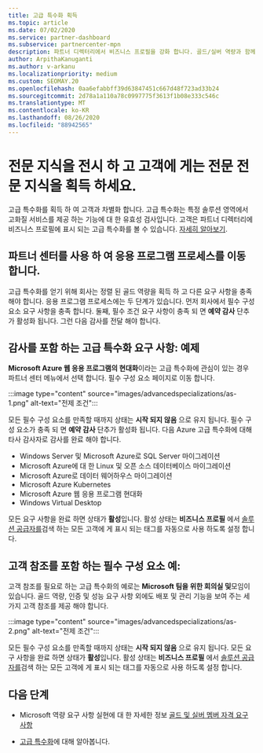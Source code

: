 ```yaml
---
title: 고급 특수화 획득
ms.topic: article
ms.date: 07/02/2020
ms.service: partner-dashboard
ms.subservice: partnercenter-mpn
description: 파트너 디렉터리에서 비즈니스 프로필을 강화 합니다. 골드/실버 역량과 함께 고급 특수화를 획득 하는 방법을 알아보세요.
author: ArpithaKanuganti
ms.author: v-arkanu
ms.localizationpriority: medium
ms.custom: SEOMAY.20
ms.openlocfilehash: 0aa6efabbff39d63847451c667d48f723ad33b24
ms.sourcegitcommit: 2d78a1a110a78c0997775f3613f1b08e333c546c
ms.translationtype: MT
ms.contentlocale: ko-KR
ms.lasthandoff: 08/26/2020
ms.locfileid: "88942565"
---
```

# <a name="earn-an-advanced-specialization-to-showcase-expertise-and-stand-out-to-customers"></a>전문 지식을 전시 하 고 고객에 게는 전문 전문 지식을 획득 하세요. 

고급 특수화를 획득 하 여 고객과 차별화 합니다. 고급 특수화는 특정 솔루션 영역에서 고화질 서비스를 제공 하는 기능에 대 한 유효성 검사입니다. 고객은 파트너 디렉터리에 비즈니스 프로필에 표시 되는 고급 특수화를 볼 수 있습니다. [자세히 알아보기](https://partner.microsoft.com/membership/advanced-specialization).

## <a name="use-partner-center-to-move-through-the-application-process"></a>파트너 센터를 사용 하 여 응용 프로그램 프로세스를 이동 합니다.

고급 특수화를 얻기 위해 회사는 정렬 된 골드 역량을 획득 하 고 다른 요구 사항을 충족 해야 합니다. 응용 프로그램 프로세스에는 두 단계가 있습니다. 먼저 회사에서 필수 구성 요소 요구 사항을 충족 합니다. 둘째, 필수 조건 요구 사항이 충족 되 면 **예약 감사** 단추가 활성화 됩니다. 그런 다음 감사를 전달 해야 합니다. 

## <a name="advanced-specialization-requirements-that-include-an-audit-an-example"></a>감사를 포함 하는 고급 특수화 요구 사항: 예제

**Microsoft Azure 웹 응용 프로그램의 현대화**이라는 고급 특수화에 관심이 있는 경우 파트너 센터 메뉴에서 선택 합니다. 필수 구성 요소 페이지로 이동 합니다.

:::image type="content" source="images/advancedspecializations/as-1.png" alt-text="전제 조건":::


모든 필수 구성 요소를 만족할 때까지 상태는 **시작 되지 않음** 으로 유지 됩니다. 필수 구성 요소가 충족 되 면 **예약 감사** 단추가 활성화 됩니다. 다음 Azure 고급 특수화에 대해 타사 감사자로 감사를 완료 해야 합니다.
 
- Windows Server 및 Microsoft Azure로 SQL Server 마이그레이션
- Microsoft Azure에 대 한 Linux 및 오픈 소스 데이터베이스 마이그레이션
- Microsoft Azure로 데이터 웨어하우스 마이그레이션
- Microsoft Azure Kubernetes
- Microsoft Azure 웹 응용 프로그램 현대화
- Windows Virtual Desktop


모든 요구 사항을 완료 하면 상태가 **활성**입니다. 활성 상태는 **비즈니스 프로필** 에서 [솔루션 공급자를](https://www.microsoft.com/solution-providers/home)검색 하는 모든 고객에 게 표시 되는 태그를 자동으로 사용 하도록 설정 합니다.

## <a name="prerequisites-that-include-customer-references-an-example"></a>고객 참조를 포함 하는 필수 구성 요소 예:

고객 참조를 필요로 하는 고급 특수화의 예로는 **Microsoft 팀을 위한 회의실 및**모임이 있습니다. 골드 역량, 인증 및 성능 요구 사항 외에도 배포 및 관리 기능을 보여 주는 세 가지 고객 참조를 제공 해야 합니다.

:::image type="content" source="images/advancedspecializations/as-2.png" alt-text="전제 조건":::

모든 필수 구성 요소를 만족할 때까지 상태는 **시작 되지 않음** 으로 유지 됩니다. 모든 요구 사항을 완료 하면 상태가 **활성**입니다. 활성 상태는 **비즈니스 프로필** 에서 [솔루션 공급자를](https://www.microsoft.com/solution-providers/home)검색 하는 모든 고객에 게 표시 되는 태그를 자동으로 사용 하도록 설정 합니다.

## <a name="next-steps"></a>다음 단계

- Microsoft 역량 요구 사항 실현에 대 한 자세한 정보 [골드 및 실버 멤버 자격 요구 사항](learn-about-competencies.md)

- [고급 특수화](https://partner.microsoft.com/membership/advanced-specialization)에 대해 알아봅니다.
